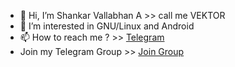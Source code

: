 - 👋 Hi, I’m Shankar Vallabhan A >> call me VEKTOR
- 👀 I’m interested in GNU/Linux and Android
- 📫 How to reach me ? >> [Telegram](//t.me/VEKTOR_87)
- Join my Telegram Group >> [Join Group](//t.me/adreno_driver)
<!---
v3kt0r-87/v3kt0r-87 is a ✨ special ✨ repository because its `README.md` (this file) appears on your GitHub profile.
You can click the Preview link to take a look at your changes.
--->
